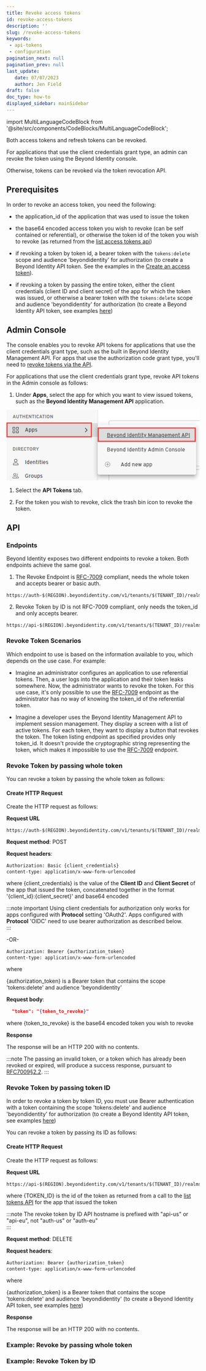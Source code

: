 ```yaml
---
title: Revoke access tokens
id: revoke-access-tokens
description: ''
slug: /revoke-access-tokens
keywords: 
 - api-tokens
 - configuration
pagination_next: null
pagination_prev: null
last_update: 
   date: 07/07/2023
   author: Jen Field
draft: false
doc_type: how-to
displayed_sidebar: mainSidebar
---
```



import MultiLanguageCodeBlock from '@site/src/components/CodeBlocks/MultiLanguageCodeBlock';

Both access tokens and refresh tokens can be revoked.  

For applications that use the client credentials grant type, an admin can revoke the token using the Beyond Identity console.  

Otherwise, tokens can be revoked via the token revocation API.  

## Prerequisites

In order to revoke an access token, you need the following:  

- the application_id of the application that was used to issue the token  

- the base64 encoded access token you wish to revoke (can be self contained or referential), or otherwise the token id of the token you wish to revoke (as returned from the [list access tokens api](/docs/list-access-tokens))

- if revoking a token by token id, a bearer token with the `tokens:delete` scope and audience 'beyondidentity' for authorization (to create a Beyond Identity API token. See the examples in the [Create an access token](/docs/create-api-token#example-create-tokens-for-the-beyond-identity-management-api)).  

- if revoking a token by passing the entire token, either the client credentials (client ID and client secret) of the app for which the token was issued, or otherwise a bearer token with the `tokens:delete` scope and audience 'beyondidentity' for authorization  (to create a Beyond Identity API token, see examples [here](/docs/create-api-token#example-create-tokens-for-the-beyond-identity-management-api))   
 
## Admin Console

The console enables you to revoke API tokens for applications that use the client credentials grant type, such as the built in Beyond Identity Management API. For apps that use the authorization code grant type, you'll need to [revoke tokens via the API](/docs/revoke-access-tokens#api).  

For applications that use the client credentials grant type, revoke API tokens in the Admin console as follows:  

1. Under **Apps**, select the app for which you want to view issued tokens, such as the **Beyond Identity Management API** application.

  ![Beyond Identity Management API](../images/apps-beyond-identity-management-api.png)

1. Select the **API Tokens** tab.  

2. For the token you wish to revoke, click the trash bin icon to revoke the token.  

## API  
### Endpoints
Beyond Identity exposes two different endpoints to revoke a token. Both endpoints achieve the same goal.

1. The Revoke Endpoint is [RFC-7009](https://www.rfc-editor.org/rfc/rfc7009) compliant, needs the whole token and accepts bearer or basic auth.

  ```http
  https://auth-$(REGION).beyondidentity.com/v1/tenants/$(TENANT_ID)/realms/$(REALM_ID)/applications/$(MANAGEMENT_APPLICATION_ID)/revoke
  ```

2. Revoke Token by ID is not RFC-7009 compliant, only needs the token_id and only accepts bearer.

  ```http
  https://api-$(REGION).beyondidentity.com/v1/tenants/$(TENANT_ID)/realms/$(REALM_ID)/applications/$(APPLICATION_ID)/tokens/$(TOKEN_ID)
  ```

### Revoke Token Scenarios

Which endpoint to use is based on the information available to you, which depends on the use case. For example:  

- Imagine an administrator configures an application to use referential tokens. Then, a user logs into the application and their token leaks somewhere. Now, the administrator wants to revoke the token. For this use case, it's only possible to use the [RFC-7009](https://www.rfc-editor.org/rfc/rfc7009) endpoint as the administrator has no way of knowing the token_id of the referential token.

- Imagine a developer uses the Beyond Identity Management API to implement session management. They display a screen with a list of active tokens. For each token, they want to display a button that revokes the token. The token listing endpoint as specified provides only token_id. It doesn't provide the cryptographic string representing the token, which makes it impossible to use the [RFC-7009](https://www.rfc-editor.org/rfc/rfc7009) endpoint.

### Revoke Token by passing whole token

You can revoke a token by passing the whole token as follows:  

#### Create HTTP Request

Create the HTTP request as follows:  

**Request URL**

```http
https://auth-$(REGION).beyondidentity.com/v1/tenants/$(TENANT_ID)/realms/$(REALM_ID)/applications/$(APPLICATION_ID)/revoke  
```

**Request method**: POST  

**Request headers**:

```http
Authorization: Basic {client_credentials}
content-type: application/x-www-form-urlencoded  
```
 
where {client_credentials} is the value of the **Client ID** and **Client Secret** of the app that issued the token, concatenated together in the format '{client_id}:{client_secret}' and base64 encoded

:::note important
Using client credentials for authorization only works for apps configured with **Protocol** setting 'OAuth2'. Apps configured with **Protocol** 'OIDC' need to use bearer authorization as described below.  
:::  

-OR-  

```http
Authorization: Bearer {authorization_token}
content-type: application/x-www-form-urlencoded  
```

where 

{authorization_token} is a Bearer token that contains the scope 'tokens:delete' and audience 'beyondidentity'  

**Request body**:  
```json
  "token": "{token_to_revoke}"
```

where {token_to_revoke} is the base64 encoded token you wish to revoke  

**Response**

The response will be an HTTP 200 with no contents.  

:::note
The passing an invalid token, or a token which has already been revoked or expired, will produce a success response, pursuant to [RFC7009§2.2](https://www.rfc-editor.org/rfc/rfc7009#section-2.2).
:::


### Revoke Token by passing token ID

In order to revoke a token by token ID, you must use Bearer authentication with a token containing the scope 'tokens:delete' and audience 'beyondidentity' for authorization (to create a Beyond Identity API token, see examples [here](/docs/create-api-token#example-create-tokens-for-the-beyond-identity-management-api))  

You can revoke a token by passing its ID as follows:  

#### Create HTTP Request

Create the HTTP request as follows:  

**Request URL**

```http
https://api-$(REGION).beyondidentity.com/v1/tenants/$(TENANT_ID)/realms/$(REALM_ID)/applications/$(APPLICATION_ID)/tokens/$(TOKEN_ID)  
```

where {TOKEN_ID} is the id of the token as returned from a call to the [list tokens API](/docs/list-access-tokens) for the app that issued the token

:::note
The revoke token by ID API hostname is prefixed with "api-us" or "api-eu", not "auth-us" or "auth-eu"  
:::

**Request method**: DELETE  

**Request headers**:

```http
Authorization: Bearer {authorization_token}
content-type: application/x-www-form-urlencoded  
```

where 

{authorization_token} is a Bearer token that contains the scope 'tokens:delete' and audience 'beyondidentity' (to create a Beyond Identity API token, see examples [here](/docs/create-api-token#example-create-tokens-for-the-beyond-identity-management-api))  

**Response**

The response will be an HTTP 200 with no contents.  

### Example: Revoke by passing whole token

<MultiLanguageCodeBlock
curl='curl "https://auth-$(REGION).beyondidentity.com/v1/tenants/$(TENANT_ID)/realms/$(REALM_ID)/applications/$(MANAGEMENT_APPLICATION_ID)/revoke" \
-X POST \
-H "Authorization: Bearer $(MANAGEMENT_API_TOKEN)" \
-H "Content-Type: application/json" \
-d "token=$(TOKEN_TO_REVOKE)"'
title="/revoke"
/>

### Example: Revoke Token by ID

<MultiLanguageCodeBlock
curl='curl "https://api-$(REGION).beyondidentity.com/v1/tenants/$(TENANT_ID)/realms/$(REALM_ID)/applications/$(APPLICATION_ID)/tokens/$(TOKEN_ID)" \
-X DELETE \
-H "Authorization: Bearer $(MANAGEMENT_API_TOKEN)" \
-H "Content-Type: application/json"'
title="DELETE /tokens/{TOKEN_ID}"
/>